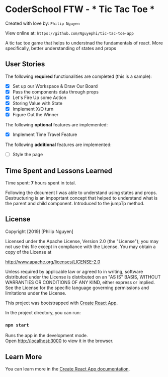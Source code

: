 # CoderSchool FTW - * Tic Tac Toe *

Created with love by: `Philip Nguyen`

View online at: `https://github.com/Nguyephi/tic-tac-toe-app`

A tic tac toe game that helps to understnad the fundamentals of react. More specifically, better understanding of states and props

## User Stories

The following **required** functionalities are completed (this is a sample):

* [x] Set up our Workspace & Draw Our Board
* [x] Pass the components data through props
* [x] Let's Fire Up some Action
* [x] Storing Value with State
* [x] Implement X/O turn
* [x] Figure Out the Winner

The following **optional** features are implemented:

* [x] Implement Time Travel Feature

The following **additional** features are implemented:

* [ ] Style the page

## Time Spent and Lessons Learned

Time spent: **7** hours spent in total.

Following the document I was able to understand using states and props. Destructuring is an impoprtant concept that helped to understand what is the parent and child component. Introduced to the jumpTp method.

## License

Copyright [2019] [Philip Nguyen]

Licensed under the Apache License, Version 2.0 (the "License");
you may not use this file except in compliance with the License.
You may obtain a copy of the License at

http://www.apache.org/licenses/LICENSE-2.0

Unless required by applicable law or agreed to in writing, software
distributed under the License is distributed on an "AS IS" BASIS,
WITHOUT WARRANTIES OR CONDITIONS OF ANY KIND, either express or implied.
See the License for the specific language governing permissions and
limitations under the License.

This project was bootstrapped with [Create React App](https://github.com/facebook/create-react-app).

In the project directory, you can run:

### `npm start`

Runs the app in the development mode.<br>
Open [http://localhost:3000](http://localhost:3000) to view it in the browser.

## Learn More

You can learn more in the [Create React App documentation](https://facebook.github.io/create-react-app/docs/getting-started).
